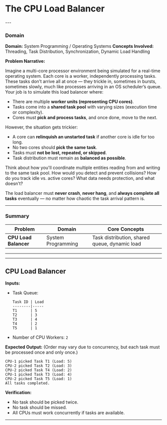<h1>The CPU Load Balancer</h1>  
---

### **Domain**   
**Domain:** System Programming / Operating Systems
**Concepts Involved:** Threading, Task Distribution, Synchronization, Dynamic Load Handling

**Problem Narrative:**

Imagine a multi-core processor environment being simulated for a real-time operating system. Each core is a worker, independently processing tasks. These tasks don’t arrive all at once — they trickle in, sometimes in bursts, sometimes slowly, much like processes arriving in an OS scheduler’s queue. Your job is to simulate this load balancer where:

* There are multiple **worker units (representing CPU cores)**.
* Tasks come into a **shared task pool** with varying sizes (execution time or complexity).
* Cores must **pick and process tasks**, and once done, move to the next.

However, the situation gets trickier:

* A core can **relinquish an unstarted task** if another core is idle for too long.
* No two cores should **pick the same task**.
* Tasks must **not be lost, repeated, or skipped**.
* Task distribution must remain as **balanced as possible**.

Think about how you'll coordinate multiple entities reading from and writing to the same task pool. How would you detect and prevent collisions? How do you track idle vs. active cores? What data needs protection, and what doesn't?

The load balancer must **never crash**, **never hang**, and **always complete all tasks** eventually — no matter how chaotic the task arrival pattern is.

---

### Summary

| Problem                            | Domain             | Core Concepts                                 |
| ---------------------------------- | ------------------ | --------------------------------------------- |
| **CPU Load Balancer**              | System Programming | Task distribution, shared queue, dynamic load |

---


---

## **CPU Load Balancer**

**Inputs:**

* Task Queue:

  ```
  Task ID | Load
  --------|-----
  T1      | 5
  T2      | 3
  T3      | 4
  T4      | 2
  T5      | 1
  ```

* Number of CPU Workers: `2`

**Expected Output:** (Order may vary due to concurrency, but each task must be processed once and only once.)

```
CPU-1 picked Task T1 (Load: 5)
CPU-2 picked Task T2 (Load: 3)
CPU-2 picked Task T4 (Load: 2)
CPU-1 picked Task T3 (Load: 4)
CPU-2 picked Task T5 (Load: 1)
All tasks completed.
```

**Verification:**

* No task should be picked twice.
* No task should be missed.
* All CPUs must work concurrently if tasks are available.

---

